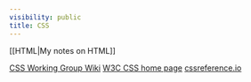 ```yaml
---
visibility: public
title: CSS
---
```

[[HTML|My notes on HTML]]

[CSS Working Group Wiki](https://wiki.csswg.org/)
[W3C CSS home page](https://www.w3.org/Style/CSS/)
[cssreference.io](https://cssreference.io/)
